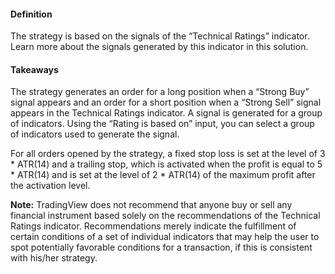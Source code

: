 #### Definition

The strategy is based on the signals of the “Technical Ratings” indicator. Learn more about the signals generated by this indicator in this solution.

#### Takeaways

The strategy generates an order for a long position when a “Strong Buy” signal appears and an order for a short position when a “Strong Sell” signal appears in the Technical Ratings indicator. A signal is generated for a group of indicators. Using the “Rating is based on” input, you can select a group of indicators used to generate the signal.

For all orders opened by the strategy, a fixed stop loss is set at the level of 3 \* ATR(14) and a trailing stop, which is activated when the profit is equal to 5 \* ATR(14) and is set at the level of 2 \* ATR(14) of the maximum profit after the activation level.

**Note:** TradingView does not recommend that anyone buy or sell any financial instrument based solely on the recommendations of the Technical Ratings indicator. Recommendations merely indicate the fulfillment of certain conditions of a set of individual indicators that may help the user to spot potentially favorable conditions for a transaction, if this is consistent with his/her strategy.